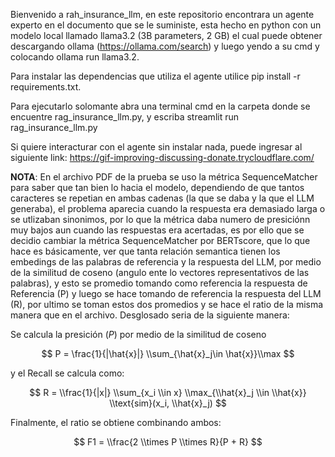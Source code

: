 Bienvenido a rah_insurance_llm, en este repositorio encontrara un agente experto en el documento que se le suministe, esta hecho en python con un modelo local llamado llama3.2 (3B parameters, 2 GB)
el cual puede obtener descargando ollama (https://ollama.com/search) y  luego yendo a su cmd y colocando ollama run llama3.2.

Para instalar las dependencias que utiliza el agente utilice pip install -r requirements.txt.

Para ejecutarlo solomante abra una terminal cmd en la carpeta donde se encuentre rag_insurance_llm.py, y escriba streamlit run rag_insurance_llm.py

Si quiere interacturar con el agente sin instalar nada, puede ingresar al siguiente link: https://gif-improving-discussing-donate.trycloudflare.com/

**NOTA**: En el archivo PDF de la prueba  se uso la métrica SequenceMatcher para saber que tan  bien lo hacia el modelo, dependiendo de que tantos caracteres se repetian en ambas cadenas
(la que se daba y la que el LLM generaba), el problema aparecia cuando la respuesta era demasiado larga o se utlizaban sinonimos, por lo que la métrica daba
numero de presiciónn muy bajos aun cuando las respuestas era acertadas, es por ello que se decidio cambiar la métrica SequenceMatcher por 
BERTscore, que lo que hace es básicamente, ver que tanta relación semantica tienen los embedings de las palabras de referencia y la respuesta del LLM, por medio
de la similitud de coseno (angulo ente lo vectores representativos de las palabras), y esto se promedio tomando como referencia la respuesta de Referencia (P) y luego
se hace tomando de referencia la respuesta del LLM (R), por ultimo se toman estos dos promedios y se hace el ratio de la misma manera que en el archivo. 
Desglosado seria de la siguiente manera: 

Se calcula la presición ($P$) por medio de la similitud de coseno

$$
P = \frac{1}{|\hat{x}|} \\sum_{\hat{x}_j\in \hat{x}}\\max
$$

y el Recall se calcula como:

$$
R = \\frac{1}{|x|} \\sum_{x_i \\in x} \\max_{\\hat{x}_j \\in \\hat{x}} \\text{sim}(x_i, \\hat{x}_j)
$$

Finalmente, el ratio se obtiene combinando ambos:

$$
F1 = \\frac{2 \\times P \\times R}{P + R}
$$
